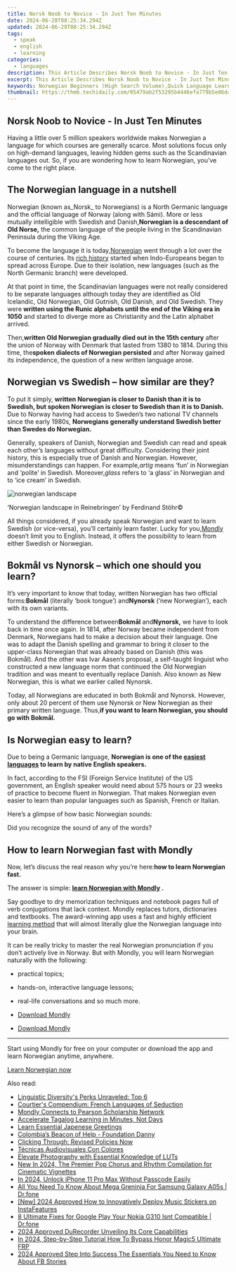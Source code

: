 ```yaml
---
title: Norsk Noob to Novice - In Just Ten Minutes
date: 2024-06-28T08:25:34.294Z
updated: 2024-06-29T08:25:34.294Z
tags:
  - speak
  - english
  - learning
categories:
  - languages
description: This Article Describes Norsk Noob to Novice - In Just Ten Minutes
excerpt: This Article Describes Norsk Noob to Novice - In Just Ten Minutes
keywords: Norwegian Beginners (High Search Volume),Quick Language Learning Tips (Medium-High Search Volume),How to Become a Proficient Norsk Speaker in 10 Minutes (Specific Keyword with High Relevance),Starting From Scratch,Norwegian for Beginners Guide (High Relevance and Specificity),Improve Your Norsk Within Ten Minutes (Medium-High Relevance),First Steps to Norsk Proficiency (Specific Keyword with High Relevance)
thumbnail: https://thmb.techidaily.com/05479ab2f53295b4446efa779b5e06dadae08cc862a5624cd34b09a0a0a9e6ca.png
---
```


## Norsk Noob to Novice - In Just Ten Minutes

 Having a little over 5 million speakers worldwide makes Norwegian a language for which courses are generally scarce. Most solutions focus only on high-demand languages, leaving hidden gems such as the Scandinavian languages out. So, if you are wondering how to learn Norwegian, you’ve come to the right place.

## The Norwegian language in a nutshell

 Norwegian (known as_Norsk_ to Norwegians) is a North Germanic language and the official language of Norway (along with Sámi). More or less mutually intelligible with Swedish and Danish,**Norwegian is a descendant of Old Norse,** the common language of the people living in the Scandinavian Peninsula during the Viking Age.

 To become the language it is today,[Norwegian](https://www.britannica.com/topic/Norwegian-language) went through a lot over the course of centuries. Its [rich history](https://linguistics.byu.edu/classes/Ling450ch/reports/norwegian) started when Indo-Europeans began to spread across Europe. Due to their isolation, new languages (such as the North Germanic branch) were developed.

 At that point in time, the Scandinavian languages were not really considered to be separate languages although today they are identified as Old Icelandic, Old Norwegian, Old Gutnish, Old Danish, and Old Swedish. They were **written using the Runic alphabets until the end of the Viking era in 1050** and started to diverge more as Christianity and the Latin alphabet arrived.

 Then,**written Old Norwegian gradually died out in the 15th century** after the union of Norway with Denmark that lasted from 1380 to 1814\. During this time, the**spoken dialects of Norwegian persisted** and after Norway gained its independence, the question of a new written language arose.

## Norwegian vs Swedish – how similar are they?

 To put it simply, **written Norwegian is closer to Danish than it is to Swedish, but spoken Norwegian is closer to Swedish than it is to Danish.** Due to Norway having had access to Sweden’s two national TV channels since the early 1980s, **Norwegians generally understand Swedish better than Swedes do Norwegian.**

 Generally, speakers of Danish, Norwegian and Swedish can read and speak each other’s languages without great difficulty. Considering their joint history, this is especially true of Danish and Norwegian. However, misunderstandings can happen. For example,_artig_ means ‘fun’ in Norwegian and ‘polite’ in Swedish. Moreover,_glass_ refers to ‘a glass’ in Norwegian and to ‘ice cream’ in Swedish.

![norwegian landscape](https://edge.mondly.com/blog/wp-content/uploads/2022/02/norwegian-landscape-960x640.jpg "How To Learn Norwegian (Bokmål) Fast In Just 10 Minutes A Day 2")

 ‘Norwegian landscape in Reinebringen’ by Ferdinand Stöhr©

 All things considered, if you already speak Norwegian and want to learn Swedish (or vice-versa), you’ll certainly learn faster. Lucky for you,[Mondly](https://app.adjust.io/5ixfg4k?campaign=blog-post-id-6505&fallback=https%3A%2F%2Fapp.mondly.com?avangate%5Fsrc=blog-post-id-6505?mother%5Flang=en%5Fus?target%5Flang=nb&redirect%5Fandroid=https%3A%2F%2Fplay.google.com%2Fstore%2Fapps%2Fdetails%3Fid%3Dcom.atistudios.mondly.languages&redirect%5Fios=https%3A%2F%2Fitunes.apple.com%2Fapp%2Fid987873536&redirect%5Fmacos=https%3A%2F%2Fapp.mondly.com?avangate%5Fsrc=blog-post-id-6505?mother%5Flang=en%5Fus?target%5Flang=nb) doesn’t limit you to English. Instead, it offers the possibility to learn from either Swedish or Norwegian.

## Bokmål vs Nynorsk – which one should you learn?

 It’s very important to know that today, written Norwegian has two official forms:**Bokmål** (literally ‘book tongue’) and**Nynorsk** (‘new Norwegian’), each with its own variants.

 To understand the difference between**Bokmål** and**Nynorsk,** we have to look back in time once again. In 1814, after Norway became independent from Denmark, Norwegians had to make a decision about their language. One was to adapt the Danish spelling and grammar to bring it closer to the upper-class Norwegian that was already based on Danish (this was Bokmål). And the other was Ivar Aasen’s proposal, a self-taught linguist who constructed a new language norm that continued the Old Norwegian tradition and was meant to eventually replace Danish. Also known as New Norwegian, this is what we earlier called Nynorsk.

 Today, all Norwegians are educated in both Bokmål and Nynorsk. However, only about 20 percent of them use Nynorsk or New Norwegian as their primary written language. Thus,**if you want to learn Norwegian, you should go with Bokmål.**

## Is Norwegian easy to learn?

 Due to being a Germanic language, **Norwegian is one of the [easiest languages](https://shop.mondly.com/affiliate.php?ACCOUNT=ATISTUDI&AFFILIATE=108875&PATH=https://www.mondly.com?AFFILIATE=108875) to learn by native English speakers.**

 In fact, according to the FSI (Foreign Service Institute) of the US government, an English speaker would need about 575 hours or 23 weeks of practice to become fluent in Norwegian. That makes Norwegian even easier to learn than popular languages such as Spanish, French or Italian.

Here’s a glimpse of how basic Norwegian sounds:

Did you recognize the sound of any of the words?

## How to learn Norwegian fast with Mondly

 Now, let’s discuss the real reason why you’re here:**how to learn Norwegian fast.**

 The answer is simple: **[learn Norwegian with Mondly](https://app.adjust.io/5ixfg4k?campaign=blog-post-id-6505&fallback=https%3A%2F%2Fapp.mondly.com?avangate%5Fsrc=blog-post-id-6505?mother%5Flang=en%5Fus?target%5Flang=nb&redirect%5Fandroid=https%3A%2F%2Fplay.google.com%2Fstore%2Fapps%2Fdetails%3Fid%3Dcom.atistudios.mondly.languages&redirect%5Fios=https%3A%2F%2Fitunes.apple.com%2Fapp%2Fid987873536&redirect%5Fmacos=https%3A%2F%2Fapp.mondly.com?avangate%5Fsrc=blog-post-id-6505?mother%5Flang=en%5Fus?target%5Flang=nb) .**

 Say goodbye to dry memorization techniques and notebook pages full of verb conjugations that lack context. Mondly replaces tutors, dictionaries and textbooks. The award-winning app uses a fast and highly efficient [learning method](https://shop.mondly.com/affiliate.php?ACCOUNT=ATISTUDI&AFFILIATE=108875&PATH=https://www.mondly.com?AFFILIATE=108875) that will almost literally glue the Norwegian language into your brain.

 It can be really tricky to master the real Norwegian pronunciation if you don’t actively live in Norway. But with Mondly, you will learn Norwegian naturally with the following:

* practical topics;
* hands-on, interactive language lessons;
* real-life conversations and so much more.

* [Download Mondly](https://www.facebook.com/sharer/sharer.php?u=https%3A%2F%2Fwww.mondly.com%2Fblog%2Fhow-to-learn-norwegian%2F&t=How+to+Learn+Norwegian+%28Bokm%C3%A5l%29+Fast+in+Just+10+Minutes+a+Day "Share on Facebook")
* [Download Mondly](https://shop.mondly.com/affiliate.php?ACCOUNT=ATISTUDI&AFFILIATE=108875&PATH=https://www.mondly.com?AFFILIATE=108875)

---

 Start using Mondly for free on your computer or download the app and learn Norwegian anytime, anywhere.

[Learn Norwegian now](https://adjt.mondly.com/5ixfg4k?campaign=blog-post-id-6505&fallback=https%3A%2F%2Fapp.mondly.com%3Futm%5Fmedium%3Dblog%5Fblog-post-id-6505%26utm%5Fsource%3Dblog-post-id-6505&redirect%5Fmacos=https%3A%2F%2Fapp.mondly.com%3Futm%5Fmedium%3Dblog%5Fblog-post-id-6505%26utm%5Fsource%3Dblog-post-id-6505&redirect%5Fandroid=https%3A%2F%2Fplay.google.com%2Fstore%2Fapps%2Fdetails%3Fid%3Dcom.atistudios.mondly.languages%3Futm%5Fmedium%3Dblog%5Fblog-post-id-6505%26utm%5Fsource%3Dblog-post-id-6505&redirect%5Fios=https%3A%2F%2Fapps.apple.com%2Fapp%2Fapple-store%2Fid987873536%3Fpt%3D78954800%26ct%3Dblog-post-id-6505%26mt%3D8 "Learn Norwegian now")

<ins class="adsbygoogle"
     style="display:block"
     data-ad-format="autorelaxed"
     data-ad-client="ca-pub-7571918770474297"
     data-ad-slot="1223367746"></ins>



<ins class="adsbygoogle"
     style="display:block"
     data-ad-client="ca-pub-7571918770474297"
     data-ad-slot="8358498916"
     data-ad-format="auto"
     data-full-width-responsive="true"></ins>

<span class="atpl-alsoreadstyle">Also read:</span>
<div><ul>
<li><a href="https://mondly-stories.techidaily.com/linguistic-diversitys-perks-unraveled-top-6/"><u>Linguistic Diversity's Perks Unraveled: Top 6</u></a></li>
<li><a href="https://mondly-stories.techidaily.com/courtiers-compendium-french-languages-of-seduction/"><u>Courtier's Compendium: French Languages of Seduction</u></a></li>
<li><a href="https://mondly-stories.techidaily.com/mondly-connects-to-pearson-scholarship-network/"><u>Mondly Connects to Pearson Scholarship Network</u></a></li>
<li><a href="https://mondly-stories.techidaily.com/accelerate-tagalog-learning-in-minutes-not-days/"><u>Accelerate Tagalog Learning in Minutes, Not Days</u></a></li>
<li><a href="https://mondly-stories.techidaily.com/learn-essential-japenese-greetings/"><u>Learn Essential Japenese Greetings</u></a></li>
<li><a href="https://mondly-stories.techidaily.com/colombias-beacon-of-help-foundation-danny/"><u>Colombia’s Beacon of Help - Foundation Danny</u></a></li>
<li><a href="https://mondly-stories.techidaily.com/1719577089071-clicking-through-revised-policies-now/"><u>Clicking Through: Revised Policies Now</u></a></li>
<li><a href="https://mondly-stories.techidaily.com/tecnicas-audiovisuales-con-colores/"><u>Técnicas Audiovisuales Con Colores</u></a></li>
<li><a href="https://extra-tips.techidaily.com/elevate-photography-with-essential-knowledge-of-luts/"><u>Elevate Photography with Essential Knowledge of LUTs</u></a></li>
<li><a href="https://sound-tweaking.techidaily.com/new-in-2024-the-premier-pop-chorus-and-rhythm-compilation-for-cinematic-vignettes/"><u>New In 2024, The Premier Pop Chorus and Rhythm Compilation for Cinematic Vignettes</u></a></li>
<li><a href="https://ios-unlock.techidaily.com/in-2024-unlock-iphone-11-pro-max-without-passcode-easily-by-drfone-ios/"><u>In 2024, Unlock iPhone 11 Pro Max Without Passcode Easily</u></a></li>
<li><a href="https://change-location.techidaily.com/all-you-need-to-know-about-mega-greninja-for-samsung-galaxy-a05s-drfone-by-drfone-virtual-android/"><u>All You Need To Know About Mega Greninja For Samsung Galaxy A05s | Dr.fone</u></a></li>
<li><a href="https://instagram-videos.techidaily.com/new-2024-approved-how-to-innovatively-deploy-music-stickers-on-instafeatures/"><u>[New] 2024 Approved  How to Innovatively Deploy Music Stickers on InstaFeatures</u></a></li>
<li><a href="https://howto.techidaily.com/8-ultimate-fixes-for-google-play-your-nokia-g310-isnt-compatible-drfone-by-drfone-fix-android-problems-fix-android-problems/"><u>8 Ultimate Fixes for Google Play Your Nokia G310 Isnt Compatible | Dr.fone</u></a></li>
<li><a href="https://screen-recording.techidaily.com/2024-approved-durecorder-unveiling-its-core-capabilities/"><u>2024 Approved  DuRecorder  Unveiling Its Core Capabilities</u></a></li>
<li><a href="https://bypass-frp.techidaily.com/in-2024-step-by-step-tutorial-how-to-bypass-honor-magic5-ultimate-frp-by-drfone-android/"><u>In 2024, Step-by-Step Tutorial How To Bypass Honor Magic5 Ultimate FRP</u></a></li>
<li><a href="https://facebook-videos.techidaily.com/2024-approved-step-into-success-the-essentials-you-need-to-know-about-fb-stories/"><u>2024 Approved  Step Into Success  The Essentials You Need to Know About FB Stories</u></a></li>
</ul></div>
